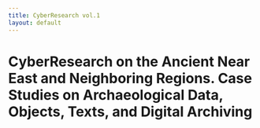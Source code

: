```yaml
---
title: CyberResearch vol.1
layout: default
---
```


# CyberResearch on the Ancient Near East and Neighboring Regions. Case Studies on Archaeological Data, Objects, Texts, and Digital Archiving
